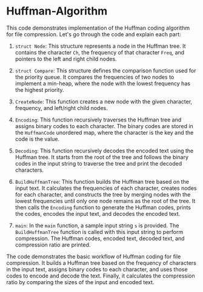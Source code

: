  # Huffman-Algorithm
 This code demonstrates implementation of the Huffman coding algorithm for file compression. Let's go through the code and explain each part:

1. `struct Node`: This structure represents a node in the Huffman tree. It contains the character `Ch`, the frequency of that character `Freq`, and pointers to the left and right child nodes.

2. `struct Compare`: This structure defines the comparison function used for the priority queue. It compares the frequencies of two nodes to implement a min-heap, where the node with the lowest frequency has the highest priority.

3. `CreateNode`: This function creates a new node with the given character, frequency, and left/right child nodes.

4. `Encoding`: This function recursively traverses the Huffman tree and assigns binary codes to each character. The binary codes are stored in the `HuffmanCode` unordered map, where the character is the key and the code is the value.

5. `Decoding`: This function recursively decodes the encoded text using the Huffman tree. It starts from the root of the tree and follows the binary codes in the input string to traverse the tree and print the decoded characters.

6. `BuildHuffmanTree`: This function builds the Huffman tree based on the input text. It calculates the frequencies of each character, creates nodes for each character, and constructs the tree by merging nodes with the lowest frequencies until only one node remains as the root of the tree. It then calls the `Encoding` function to generate the Huffman codes, prints the codes, encodes the input text, and decodes the encoded text.

7. `main`: In the `main` function, a sample input string `s` is provided. The `BuildHuffmanTree` function is called with this input string to perform compression. The Huffman codes, encoded text, decoded text, and compression ratio are printed.

The code demonstrates the basic workflow of Huffman coding for file compression. It builds a Huffman tree based on the frequency of characters in the input text, assigns binary codes to each character, and uses those codes to encode and decode the text. Finally, it calculates the compression ratio by comparing the sizes of the input and encoded text.
